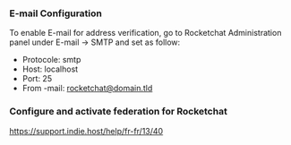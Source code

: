 ### E-mail Configuration

To enable E-mail for address verification, go to Rocketchat Administration panel under E-mail -> SMTP and set as follow:

- Protocole: smtp
- Host: localhost
- Port: 25
- From -mail: rocketchat@domain.tld

### Configure and activate federation for Rocketchat

https://support.indie.host/help/fr-fr/13/40
